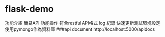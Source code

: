 # flask-demo
功能介紹
簡易API 功能操作
符合restful API格式
log 紀錄
快速更新測試環境設定
使用pymongo作為資料庫
###api document
http://localhost:5000/apidocs

